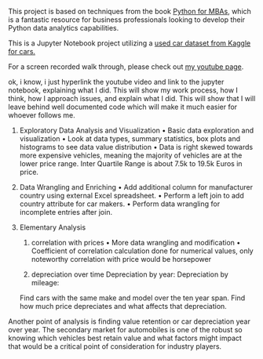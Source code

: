 This project is based on techniques from the book [Python for MBAs](https://www.pythonformbas.com/), which is a fantastic resource for business professionals looking to develop their Python data analytics capabilities.

This is a Jupyter Notebook project utilizing a [used car dataset from Kaggle for cars.](https://www.kaggle.com/datasets/ander289386/cars-germany?resource=download) 

For a screen recorded walk through, please check out [my youtube page](https://www.youtube.com/@pkc-Steelkilt). 


ok, i know, i just hyperlink the youtube video and link to the jupyter notebook, explaining what I did. 
This will show my work process, how I think, how I approach issues, and explain what I did. 
This will show that I will leave behind well documented code which will make it much easier for whoever follows me.


1. Exploratory Data Analysis and Visualization
•	Basic data exploration and visualization
•	Look at data types, summary statistics, box plots and histograms to see data value distribution
•	Data is right skewed towards more expensive vehicles, meaning the majority of vehicles are at the lower price range. Inter Quartile Range is about 7.5k to 19.5k Euros in price.
2. Data Wrangling and Enriching
•	Add additional column for manufacturer country using external Excel spreadsheet.
•	Perform a left join to add country attribute for car makers.
•	Perform data wrangling for incomplete entries after join.
3. Elementary Analysis
   1. correlation with prices
      •	More data wrangling and modification
      •	Coefficient of correlation calculation done for numerical values, only noteworthy correlation with price would be horsepower

   2. depreciation over time
   Depreciation by year:
   Depreciation by mileage:
   


   Find cars with the same make and model over the ten year span. Find how much price depreciates and what affects that depreciation. 



Another point of analysis is finding value retention or car depreciation year over year. The secondary market for automobiles is one of the robust so knowing which vehicles best retain value and what factors might impact that would  be a critical point of consideration for industry players.

